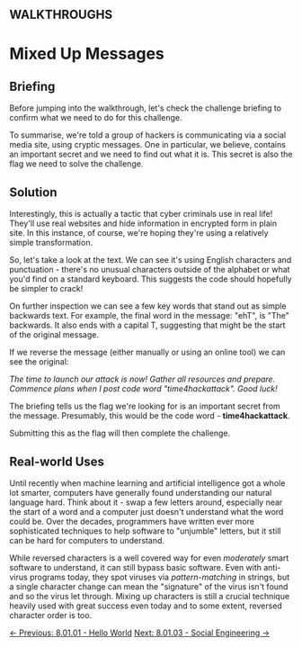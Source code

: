 ## WALKTHROUGHS

# Mixed Up Messages

## Briefing

Before jumping into the walkthrough, let's check the challenge briefing to confirm what we need to do for this challenge.

To summarise, we're told a group of hackers is communicating via a
social media site, using cryptic messages. One in particular, we
believe, contains an important secret and we need to find out what it
is. This secret is also the flag we need to solve the challenge.

## Solution

Interestingly, this is actually a tactic that cyber criminals use in
real life! They'll use real websites and hide information in encrypted
form in plain site. In this instance, of course, we're hoping they're
using a relatively simple transformation.

So, let's take a look at the text. We can see it's using English
characters and punctuation - there's no unusual characters outside of
the alphabet or what you'd find on a standard keyboard. This suggests
the code should hopefully be simpler to crack!

On further inspection we can see a few key words that stand out as
simple backwards text. For example, the final word in the message:
"ehT", is "The" backwards. It also ends with a capital T, suggesting
that might be the start of the original message.

If we reverse the message (either manually or using an online tool) we can see the original:

*The time to launch our attack is now! Gather all resources and
prepare. Commence plans when I post code word "time4hackattack". Good
luck!*

The briefing tells us the flag we're looking for is an important
secret from the message. Presumably, this would be the code word - **time4hackattack**.

Submitting this as the flag will then complete the challenge.

## Real-world Uses

Until recently when machine learning and artificial intelligence got a
 whole lot smarter, computers have generally found understanding our
natural language hard. Think about it - swap a few letters around,
especially near the start of a word and a computer just doesn't
understand what the word could be. Over the decades, programmers have
written ever more sophisticated techniques to help software to
"unjumble" letters, but it still can be hard for computers to
understand.

While reversed characters is a well covered way for even *moderately* smart software to understand, it can still bypass basic software. Even with anti-virus programs today, they spot viruses via *pattern-matching*
 in strings, but a single character change can mean the "signature" of
the virus isn't found and so the virus let through. Mixing up characters
 is still a crucial technique heavily used with great success even today
 and to some extent, reversed character order is too.

[← Previous: 8.01.01 - Hello World](https://play.cyberstart.com/field-manual/b505d226-0e87-11ec-82a8-0242ac130003)
[Next: 8.01.03 - Social Engineering →](https://play.cyberstart.com/field-manual/11bd01ce-0e88-11ec-82a8-0242ac130003)
